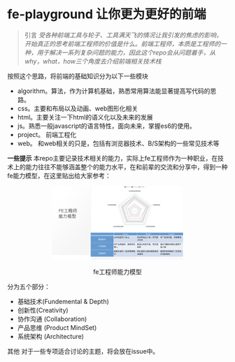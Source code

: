 # fe-playground 让你更为更好的前端

>引言
*受各种前端工具与轮子、工具满天飞的情况让我引发的焦虑的影响，开始真正的思考前端工程师的价值是什么。前端工程师，本质是工程师的一种，用于解决一系列复杂问题的能力，因此这个repo会从问题着手，从why，what，how三个角度去介绍前端相关技术栈*

按照这个思路，将前端的基础知识分为以下一些模块

+ algorithm。算法，作为计算机基础，熟悉常用算法能显著提高写代码的思路。
+ css。主要和布局以及动画、web图形化相关
+ html。主要关注一下html的语义化以及未来的发展
+ js。熟悉一般javascript的语言特性，面向未来，掌握es6的使用。
+ project。 前端工程化
+ web。 和web相关的只是，包括有浏览器技术、B/S架构的一些常见技术等

**一些提示**
本repo主要记录技术相关的能力，实际上fe工程师作为一种职业，在技术上的能力往往不能够涵盖整个的能力水平，在和前辈的交流和分享中，得到一种fe能力模型，在这里贴出给大家参考：

<div align="center">
    <img width="300px" src="http://github.com/feaswcy/fe-playground/raw/master/doc-assets/img/fe-power.png">
    <p>fe工程师能力模型</p>
</div>

分为五个部分：
+ 基础技术(Fundemental & Depth)
+ 创新性(Creativity)
+ 协作沟通 (Collaboration)
+ 产品思维 (Product MindSet)
+ 系统架构 (Architecture)



其他
对于一些专项适合讨论的主题，将会放在issue中。
